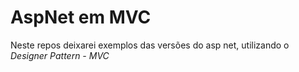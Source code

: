 # AspNet em MVC
Neste repos deixarei exemplos das versões do asp net, utilizando o *Designer Pattern - MVC*
